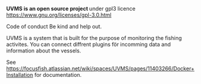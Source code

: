 <b>UVMS is an open source project </b>
under gpl3 licence https://www.gnu.org/licenses/gpl-3.0.html

Code of conduct
Be kind and help out.

UVMS is a system that is built for the purpose of monitoring the fishing activites. You can connect diffrent plugins för incomming data and information about the vessels.


See https://focusfish.atlassian.net/wiki/spaces/UVMS/pages/11403266/Docker+Installation for documentation.
